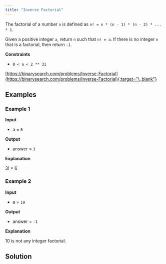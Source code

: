 ```yaml
---
title: "Inverse Factorial"
---
```


The factorial of a number `n` is defined as `n! = n * (n - 1) * (n - 2) * ... * 1`.

Given a positive integer `a`, return `n` such that `n! = a`. If there is no integer `n` that is a factorial, then return `-1`.

**Constraints**

- `0 < a < 2 ** 31`

[https://binarysearch.com/problems/Inverse-Factorial](https://binarysearch.com/problems/Inverse-Factorial){:target="\_blank"}

## Examples

### Example 1

**Input**

- a = `6`

**Output**

- answer = `3`

**Explanation**

3! = 6

### Example 2

**Input**

- a = `10`

**Output**

- answer = `-1`

**Explanation**

10 is not any integer factorial.

## Solution

<script src="https://gist.github.com/yaeba/16da7be5123724fcf6eccc25581cef5a.js?file=Inverse-Factorial.cpp"></script>
